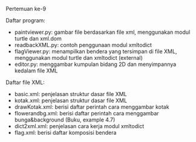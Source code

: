 Pertemuan ke-9

Daftar program:
- paintviewer.py: gambar file berdasarkan file xml, menggunakan modul turtle dan xml.dom
- readbackXML.py: contoh penggunaan modul xmltodict
- flagViewer.py: menampilkan bendera yang tersimpan di file XML, menggunakan modul turtle dan xmltodict (external)
- editor.py: menggambar kumpulan bidang 2D dan menyimpannya kedalam file XML

Daftar file XML:
- basic.xml: penjelasan struktur dasar file XML
- kotak.xml: penjelasan struktur dasar file XML
- drawKotak.xml: berisi daftar perintah cara menggambar kotak
- flowerandbg.xml: berisi daftar perintah cara menggambar bunga&background (Buku, example 4.7)
- dict2xml.xml: penjelasan cara kerja modul xmltodict
- flag.xml: berisi daftar komposisi bendera
